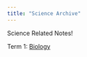 ```yaml
---
title: "Science Archive"
---
```


Science Related Notes!

Term 1: [Biology](wanderer-archive/year10/science/bio/biology.md)

